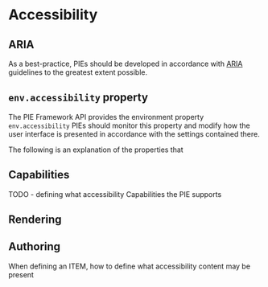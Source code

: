# Accessibility


## ARIA 

As a best-practice, PIEs should be developed in accordance with [ARIA](https://developer.mozilla.org/en-US/docs/Web/Accessibility/ARIA) guidelines to the greatest extent possible.



## `env.accessibility` property

The PIE Framework API provides the environment property `env.accessibility` PIEs should monitor this property and modify how the user interface is presented in accordance with the settings contained there.



The following is an explanation of the properties that 


## Capabilities 

TODO - defining what accessibility Capabilities the PIE supports

## Rendering



## Authoring

When defining an ITEM, how to define what accessibility content may be present 

 